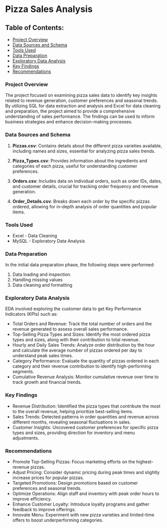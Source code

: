 # Pizza Sales Analysis

## Table of Contents:

- [Project Overview](#project-overview)
- [Data Sources and Schema](#data-sources-and-schema)
- [Tools Used](#tools-used)
- [Data Preparation](#data-preparation)
- [Exploratory Data Analysis](#exploratory-data-analysis)
- [Key Findings](#key-findings)
- [Recommendations](#recommendations)

### Project Overview

The project focused on examining pizza sales data to identify key insights related to revenue generation, customer preferences and seasonal trends. By utilizing SQL for data extraction and analysis and Excel for data cleaning and preparation, the project aimed to provide a comprehensive understanding of sales performance. The findings can be used to inform business strategies and enhance decision-making processes.

### Data Sources and Schema

1. **Pizzas.csv**: Contains details about the different pizza varieties available, including names and sizes, essential for analyzing pizza sales trends.

2. **Pizza_Types.csv**: Provides information about the ingredients and categories of each pizza, useful for understanding customer preferences.

3. **Orders.csv**: Includes data on individual orders, such as order IDs, dates, and customer details, crucial for tracking order frequency and revenue generation.

4. **Order_Details.csv**: Breaks down each order by the specific pizzas ordered, allowing for in-depth analysis of order quantities and popular items.


### Tools Used

- Excel - Data Cleaning
- MySQL - Exploratory Data Analysis

### Data Preparation

In the initial data preparation phase, the following steps were performed:
1. Data loading and inspection.
2. Handling missing values
3. Data cleaning and formatting

### Exploratory Data Analysis

EDA involved exploring the customer data to get Key Performance Indicators (KPIs) such as:
- Total Orders and Revenue: Track the total number of orders and the revenue generated to assess overall sales performance.
- Top-Selling Pizza Types and Sizes: Identify the most ordered pizza types and sizes, along with their contribution to total revenue.
- Hourly and Daily Sales Trends: Analyze order distribution by the hour and calculate the average number of pizzas ordered per day to understand peak sales times.
- Category Performance: Evaluate the quantity of pizzas ordered in each category and their revenue contribution to identify high-performing segments.
- Cumulative Revenue Analysis: Monitor cumulative revenue over time to track growth and financial trends.

### Key Findings

- Revenue Distribution: Identified the pizza types that contribute the most to the overall revenue, helping prioritize best-selling items.
- Sales Trends: Detected patterns in order quantities and revenue across different months, revealing seasonal fluctuations in sales.
- Customer Insights: Uncovered customer preferences for specific pizza types and sizes, providing direction for inventory and menu adjustments.

### Recommendations

- Promote Top-Selling Pizzas: Focus marketing efforts on the highest-revenue pizzas.
- Adjust Pricing: Consider dynamic pricing during peak times and slightly increase prices for popular pizzas.
- Targeted Promotions: Design promotions based on customer preferences and seasonal trends.
- Optimize Operations: Align staff and inventory with peak order hours to improve efficiency.
- Enhance Customer Loyalty: Introduce loyalty programs and gather feedback to improve offerings.
- Innovate Menu: Experiment with new pizza varieties and limited-time offers to boost underperforming categories. 



 
